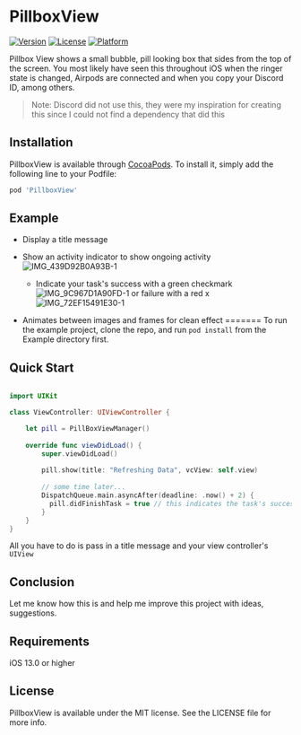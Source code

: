 # PillboxView

 [![Version](https://img.shields.io/cocoapods/v/PillboxView.svg?style=flat)](https://cocoapods.org/pods/PillboxView)
 [![License](https://img.shields.io/cocoapods/l/PillboxView.svg?style=flat)](https://cocoapods.org/pods/PillboxView)
 [![Platform](https://img.shields.io/cocoapods/p/PillboxView.svg?style=flat)](https://cocoapods.org/pods/PillboxView)

Pillbox View shows a small bubble, pill looking box that sides from the top of the screen. You most likely have seen this throughout iOS when the ringer state is changed, Airpods are connected and when you copy your Discord ID, among others. 

> Note: Discord did not use this, they were my inspiration for creating this since I could not find a dependency that did this


## Installation

PillboxView is available through [CocoaPods](https://cocoapods.org). To install
it, simply add the following line to your Podfile:

```ruby
pod 'PillboxView'
```

## Example

- Display a title message
- Show an activity indicator to show ongoing activity ![IMG_439D92B0A93B-1](https://user-images.githubusercontent.com/70717139/147837941-3ebd4ed7-b547-4601-87f5-dec0c7d5f317.jpeg)

  - Indicate your task's success with a green checkmark ![IMG_9C967D1A90FD-1](https://user-images.githubusercontent.com/70717139/147837835-c8090601-8134-42eb-acd3-463968d7a4d1.jpeg) 
 or failure with a red x ![IMG_72EF15491E30-1](https://user-images.githubusercontent.com/70717139/147837825-ce3c8894-f68c-4a08-94a8-38f3d5586fea.jpeg)
- Animates between images and frames for clean effect
=======
To run the example project, clone the repo, and run `pod install` from the Example directory first.

## Quick Start


```swift

import UIKit

class ViewController: UIViewController {

    let pill = PillBoxViewManager()
    
    override func viewDidLoad() {
        super.viewDidLoad()
        
        pill.show(title: "Refreshing Data", vcView: self.view)
        
        // some time later...
        DispatchQueue.main.asyncAfter(deadline: .now() + 2) {
          pill.didFinishTask = true // this indicates the task's success
        }
    }
}

```

All you have to do is pass in a title message and your view controller's `UIView`

## Conclusion

Let me know how this is and help me improve this project with ideas, suggestions.


## Requirements

iOS 13.0 or higher

## License

PillboxView is available under the MIT license. See the LICENSE file for more info.
